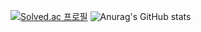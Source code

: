 [![Solved.ac
프로필](http://mazassumnida.wtf/api/v2/generate_badge?boj=quswjdgns26)](https://solved.ac/니닉네임)
![Anurag's GitHub stats](https://github-readme-stats.vercel.app/api?username=quswjdgns399&show_icons=true&theme=스타일)
